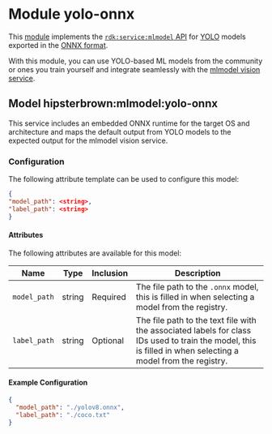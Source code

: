 # Module yolo-onnx 

This [module](https://docs.viam.com/registry/modular-resources/) implements the [`rdk:service:mlmodel` API](https://docs.viam.com/appendix/apis/services/mlmodel/) for [YOLO](https://docs.ultralytics.com/models/) models exported in the [ONNX format](https://docs.ultralytics.com/modes/export/#export-formats).

With this module, you can use YOLO-based ML models from the community or ones you train yourself and integrate seamlessly with the [mlmodel vision service](https://docs.viam.com/operate/reference/services/vision/mlmodel/).

## Model hipsterbrown:mlmodel:yolo-onnx

This service includes an embedded ONNX runtime for the target OS and architecture and maps the default output from YOLO models to the expected output for the mlmodel vision service.

### Configuration
The following attribute template can be used to configure this model:

```json
{
"model_path": <string>,
"label_path": <string>
}
```

#### Attributes

The following attributes are available for this model:

| Name          | Type   | Inclusion | Description                |
|---------------|--------|-----------|----------------------------|
| `model_path` | string  | Required  | The file path to the `.onnx` model, this is filled in when selecting a model from the registry. |
| `label_path` | string | Optional  | The file path to the text file with the associated labels for class IDs used to train the model, this is filled in when selecting a model from the registry. |

#### Example Configuration

```json
{
  "model_path": "./yolov8.onnx",
  "label_path": "./coco.txt"
}
```

